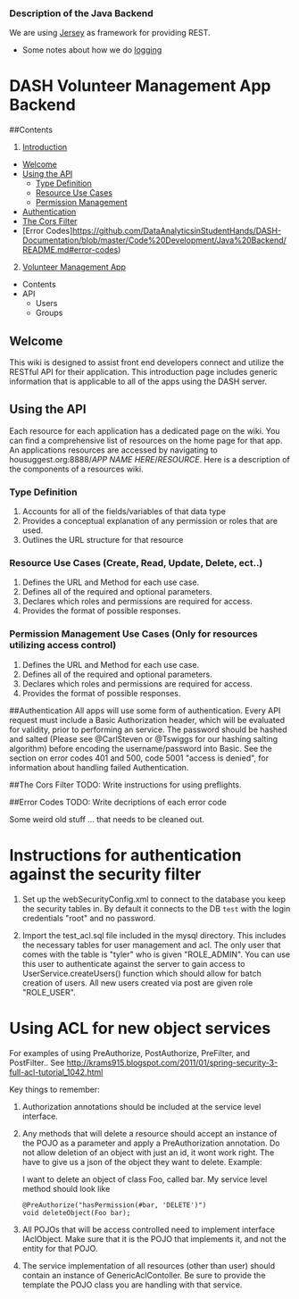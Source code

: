 ### Description of the Java Backend

We are using [Jersey](https://jersey.java.net/) as framework for providing REST.

 * Some notes about how we do [logging](https://github.com/DataAnalyticsinStudentHands/DASH-Documentation/blob/master/Code%20Development/Java%20Backend/Logging.md)

 # DASH Volunteer Management App Backend

 ##Contents
 1. [Introduction](https://github.com/DataAnalyticsinStudentHands/DASH-Documentation/blob/master/Code%20Development/Java%20Backend/README.md#welcome)
   * [Welcome](https://github.com/DataAnalyticsinStudentHands/DASH-Documentation/blob/master/Code%20Development/Java%20Backend/README.md#welcome)
   * [Using the API](https://github.com/DataAnalyticsinStudentHands/DASH-Documentation/blob/master/Code%20Development/Java%20Backend/README.md#using-the-api)
     * [Type Definition](https://github.com/DataAnalyticsinStudentHands/DASH-Documentation/blob/master/Code%20Development/Java%20Backend/README.md#type-definition)
     * [Resource Use Cases](https://github.com/DataAnalyticsinStudentHands/DASH-Documentation/blob/master/Code%20Development/Java%20Backend/README.md#resource-use-cases-create-read-update-delete-ect)
     * [Permission Management](https://github.com/DataAnalyticsinStudentHands/RESTFUL-WS/wiki#permission-management-use-cases-only-for-resources-utilizing-access-control)
  * [Authentication](https://github.com/DataAnalyticsinStudentHands/DASH-Documentation/blob/master/Code%20Development/Java%20Backend/README.md#authentication)
   * [The Cors Filter](https://github.com/DataAnalyticsinStudentHands/DASH-Documentation/blob/master/Code%20Development/Java%20Backend/README.md#the-cors-filter)
   * [Error Codes]https://github.com/DataAnalyticsinStudentHands/DASH-Documentation/blob/master/Code%20Development/Java%20Backend/README.md#error-codes)
 2. [Volunteer Management App](https://github.com/DataAnalyticsinStudentHands/RESTFUL-WS/wiki/Volunteer-Management#volunteer-management-app)
   * Contents
   * API
     * Users
     * Groups


 ## Welcome
 This wiki is designed to assist front end developers connect and utilize the RESTful API for their application.  This introduction page includes generic information that is applicable to all of the apps using the DASH server.

 ## Using the API
 Each resource for each application has a dedicated page on the wiki.  You can find a comprehensive list of resources on the home page for that app. An applications resources are accessed by navigating to housuggest.org:8888/*APP NAME HERE*/*RESOURCE*.   Here is a description of the components of a resources wiki.

 ### Type Definition
 1. Accounts for all of the fields/variables of that data type
 2. Provides a conceptual explanation of any permission or roles that are used.
 3. Outlines the URL structure for that resource

 ### Resource Use Cases (Create, Read, Update, Delete, ect..)
 1. Defines the URL and Method for each use case.
 2. Defines all of the required and optional parameters.
 3. Declares which roles and permissions are required for access.
 4. Provides the format of possible responses.

 ### Permission Management Use Cases (Only for resources utilizing access control)
 1. Defines the URL and Method for each use case.
 2. Defines all of the required and optional parameters.
 3. Declares which roles and permissions are required for access.
 4. Provides the format of possible responses.

 ##Authentication
 All apps will use some form of authentication.  Every API request must include a Basic Authorization header, which will be evaluated for validity, prior to performing an service. The password should be hashed and salted  (Please see @CarlSteven or @Tswiggs for our hashing salting algorithm) before encoding the username/password into Basic.  See the section on error codes 401 and 500, code 5001 "access is denied", for information about handling failed Authentication.

 ##The Cors Filter
 TODO: Write instructions for using preflights.

 ##Error Codes
 TODO: Write decriptions of each error code







Some weird old stuff ... that needs to be cleaned out.

Instructions for authentication against the security filter
===========================================================

1. Set up the webSecurityConfig.xml to connect to the database you keep the security tables in.  By default it connects to the DB `test` with the login credentials "root" and no password.

2. Import the test_acl.sql file included in the mysql directory.  This includes the necessary tables for user management and acl.  The only user that comes with the table is "tyler" who is given "ROLE_ADMIN".  You can use this user to authenticate against the server to gain access to UserService.createUsers() function which should allow for batch creation of users.  All new users created via post are given role "ROLE_USER".

Using ACL for new object services
=================================

For examples of using PreAuthorize, PostAuthorize, PreFilter, and PostFilter..
See http://krams915.blogspot.com/2011/01/spring-security-3-full-acl-tutorial_1042.html

Key things to remember:
1. Authorization annotations should be included at the service level interface.

2. Any methods that will delete a resource should accept an instance of the POJO as a parameter and apply a PreAuthorization annotation. Do not allow deletion of an object with just an id, it wont work right.  The have to give us a json of the object they want to delete. Example:

    I want to delete an object of class Foo, called bar.
    My service level method should look like

    ```
    @PreAuthorize("hasPermission(#bar, 'DELETE')")
    void deleteObject(Foo bar);
    ```

3. All  POJOs that will be access controlled need to implement interface IAclObject.  Make sure that it is the POJO that implements it, and not the entity for that POJO.

4. The service implementation of all resources (other than user) should contain an instance of GenericAclContoller.  Be sure to provide the template the POJO class you are handling with that service.
